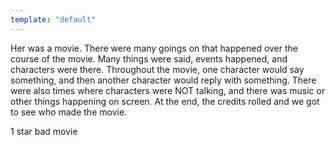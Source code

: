 ```yaml
---
template: "default"
---
```

Her was a movie. There were many goings on that happened over the course of the movie. Many things were said, events happened, and characters were there. Throughout the movie, one character would say something, and then another character would reply with something. There were also times where characters were NOT talking, and there was music or other things happening on screen. At the end, the credits rolled and we got to see who made the movie. 

1 star bad movie